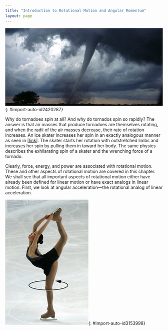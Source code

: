 ```yaml
---
title: "Introduction to Rotational Motion and Angular Momentum"
layout: page
---
```



<?cnx.eoc class="section-summary" title="Section Summary"?>

<?cnx.eoc class="conceptual-questions" title="Conceptual Questions"?>

<?cnx.eoc class="problems-exercises" title="Problems & Exercises"?>

 ![](../resources/Figure_11_00_01a_D.jpg "The mention of a tornado conjures up images of raw destructive power. Tornadoes blow houses away as if they were made of paper and have been known to pierce tree trunks with pieces of straw. They descend from clouds in funnel-like shapes that spin violently, particularly at the bottom where they are most narrow, producing winds as high as 500 km/h. (credit: Daphne Zaras, U.S. National Oceanic and Atmospheric Administration)"){: #import-auto-id2420287}

Why do tornadoes spin at all? And why do tornados spin so rapidly? The answer is that air masses that produce tornadoes are themselves rotating, and when the radii of the air masses decrease, their rate of rotation increases. An ice skater increases her spin in an exactly analogous manner as seen in [\[link\]](#import-auto-id3153998). The skater starts her rotation with outstretched limbs and increases her spin by pulling them in toward her body. The same physics describes the exhilarating spin of a skater and the wrenching force of a tornado.

Clearly, force, energy, and power are associated with rotational motion. These and other aspects of rotational motion are covered in this chapter. We shall see that all important aspects of rotational motion either have already been defined for linear motion or have exact analogs in linear motion. First, we look at angular acceleration—the rotational analog of linear acceleration.

 ![The figure shows a figure skater with her right leg lifted up in the air reaching over her head. She has her both arms stretched over her head to hold the skates of the lifted leg. The skater is spinning about a vertical axis.](../resources/Figure_11_00_02a.jpg "This figure skater increases her rate of spin by pulling her arms and her extended leg closer to her axis of rotation. (credit: Luu, Wikimedia Commons)"){: #import-auto-id3153998}


